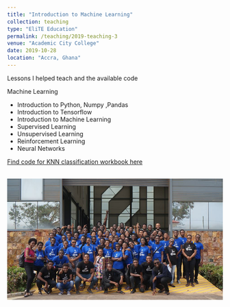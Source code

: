 ```yaml
---
title: "Introduction to Machine Learning"
collection: teaching
type: "EliTE Education"
permalink: /teaching/2019-teaching-3
venue: "Academic City College"
date: 2019-10-28
location: "Accra, Ghana"
---
```

Lessons I helped teach and the available code

Machine Learning
* Introduction to Python, Numpy ,Pandas
* Introduction to Tensorflow
* Introduction to Machine Learning 
* Supervised Learning
* Unsupervised Learning 
* Reinforcement Learning
* Neural Networks

[Find code for KNN classification workbook here](https://github.com/DrCod/Elite-ML-Classification-Workbook)

<br/><img src='/images/elite2019.jpg'><br/>


